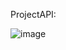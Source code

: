 ProjectAPI:

![image](https://github.com/user-attachments/assets/ce0b5c33-884a-4b71-ba86-575e5a69872f)

